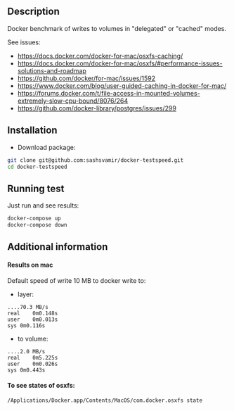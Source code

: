 ## Description

Docker benchmark of writes to volumes in "delegated" or "cached" modes.

See issues:
- https://docs.docker.com/docker-for-mac/osxfs-caching/
- https://docs.docker.com/docker-for-mac/osxfs/#performance-issues-solutions-and-roadmap
- https://github.com/docker/for-mac/issues/1592
- https://www.docker.com/blog/user-guided-caching-in-docker-for-mac/
- https://forums.docker.com/t/file-access-in-mounted-volumes-extremely-slow-cpu-bound/8076/264
- https://github.com/docker-library/postgres/issues/299


## Installation

- Download package:
```sh
git clone git@github.com:sashsvamir/docker-testspeed.git
cd docker-testspeed
```



## Running test

Just run and see results:
```sh
docker-compose up
docker-compose down
```



## Additional information


#### Results on mac

Default speed of write 10 MB to docker write to:
- layer:
```
....70.3 MB/s
real	0m0.148s
user	0m0.013s
sys	0m0.116s
```

- to volume:
```
....2.0 MB/s
real	0m5.225s
user	0m0.026s
sys	0m0.443s
```

#### To see states of osxfs:
```
/Applications/Docker.app/Contents/MacOS/com.docker.osxfs state
```

